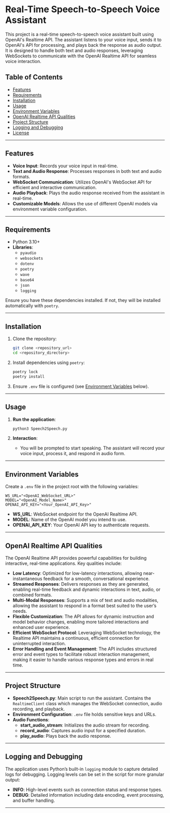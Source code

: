 # Real-Time Speech-to-Speech Voice Assistant

This project is a real-time speech-to-speech voice assistant built using OpenAI's Realtime API. The assistant listens to your voice input, sends it to OpenAI's API for processing, and plays back the response as audio output. It is designed to handle both text and audio responses, leveraging WebSockets to communicate with the OpenAI Realtime API for seamless voice interaction.

## Table of Contents
- [Features](#features)
- [Requirements](#requirements)
- [Installation](#installation)
- [Usage](#usage)
- [Environment Variables](#environment-variables)
- [OpenAI Realtime API Qualities](#openai-realtime-api-qualities)
- [Project Structure](#project-structure)
- [Logging and Debugging](#logging-and-debugging)
- [License](#license)

---

## Features
- **Voice Input**: Records your voice input in real-time.
- **Text and Audio Response**: Processes responses in both text and audio formats.
- **WebSocket Communication**: Utilizes OpenAI's WebSocket API for efficient and interactive communication.
- **Audio Playback**: Plays the audio response received from the assistant in real-time.
- **Customizable Models**: Allows the use of different OpenAI models via environment variable configuration.

---

## Requirements
- Python 3.10+
- **Libraries**:
  - `pyaudio`
  - `websockets`
  - `dotenv`
  - `poetry`
  - `wave`
  - `base64`
  - `json`
  - `logging`

Ensure you have these dependencies installed. If not, they will be installed automatically with `poetry`.

---

## Installation
1. Clone the repository:
    ```bash
    git clone <repository_url>
    cd <repository_directory>
    ```

2. Install dependencies using `poetry`:
    ```bash
    poetry lock
    poetry install
    ```

3. Ensure `.env` file is configured (see [Environment Variables](#environment-variables) below).

---

## Usage
1. **Run the application**:
    ```bash
    python3 Speech2Speech.py
    ```
   
2. **Interaction**:
   - You will be prompted to start speaking. The assistant will record your voice input, process it, and respond in audio form.

---

## Environment Variables
Create a `.env` file in the project root with the following variables:

```env
WS_URL="<OpenAI_WebSocket_URL>"
MODEL="<OpenAI_Model_Name>"
OPENAI_API_KEY="<Your_OpenAI_API_Key>"
```

- **WS_URL**: WebSocket endpoint for the OpenAI Realtime API.
- **MODEL**: Name of the OpenAI model you intend to use.
- **OPENAI_API_KEY**: Your OpenAI API key to authenticate requests.

---

## OpenAI Realtime API Qualities

The OpenAI Realtime API provides powerful capabilities for building interactive, real-time applications. Key qualities include:

- **Low Latency**: Optimized for low-latency interactions, allowing near-instantaneous feedback for a smooth, conversational experience.
- **Streamed Responses**: Delivers responses as they are generated, enabling real-time feedback and dynamic interactions in text, audio, or combined formats.
- **Multi-Modal Responses**: Supports a mix of text and audio modalities, allowing the assistant to respond in a format best suited to the user’s needs.
- **Flexible Customization**: The API allows for dynamic instruction and model behavior changes, enabling more tailored interactions and enhanced user experience.
- **Efficient WebSocket Protocol**: Leveraging WebSocket technology, the Realtime API maintains a continuous, efficient connection for uninterrupted interaction.
- **Error Handling and Event Management**: The API includes structured error and event types to facilitate robust interaction management, making it easier to handle various response types and errors in real time.

---

## Project Structure

- **Speech2Speech.py**: Main script to run the assistant. Contains the `RealtimeClient` class which manages the WebSocket connection, audio recording, and playback.
- **Environment Configuration**: `.env` file holds sensitive keys and URLs.
- **Audio Functions**:
  - **start_audio_stream**: Initializes the audio stream for recording.
  - **record_audio**: Captures audio input for a specified duration.
  - **play_audio**: Plays back the audio response.

---

## Logging and Debugging
The application uses Python’s built-in `logging` module to capture detailed logs for debugging. Logging levels can be set in the script for more granular output:
- **INFO**: High-level events such as connection status and response types.
- **DEBUG**: Detailed information including data encoding, event processing, and buffer handling.


--- 

